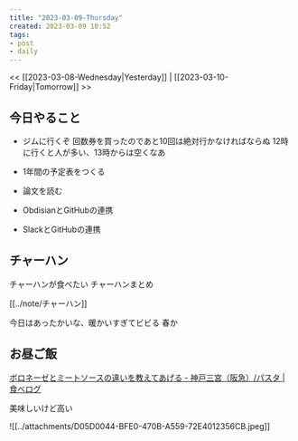 ```yaml
---
title: "2023-03-09-Thursday"
created: 2023-03-09 10:52
tags:
- post
- daily
---
```


<< [[2023-03-08-Wednesday|Yesterday]] | [[2023-03-10-Friday|Tomorrow]] >>

## 今日やること

- ジムに行くぞ
回数券を買ったのであと10回は絶対行かなければならぬ
12時に行くと人が多い、13時からは空くなあ

- 1年間の予定表をつくる

- 論文を読む

- ObdisianとGitHubの連携
- SlackとGitHubの連携

## チャーハン

チャーハンが食べたい
チャーハンまとめ

[[../note/チャーハン]]

今日はあったかいな、暖かいすぎてビビる
春か

## お昼ご飯

[ボロネーゼとミートソースの違いを教えてあげる - 神戸三宮（阪急）/パスタ | 食べログ](https://s.tabelog.com/hyogo/A2801/A280101/28065783/)

美味しいけど高い

![[../attachments/D05D0044-BFE0-470B-A559-72E4012356CB.jpeg]]